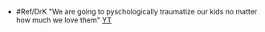 - #Ref/DrK "We are going to pyschologically traumatize our kids no matter how much we love them" [YT](https://youtu.be/sXGhT4pJcj8?t=2602)